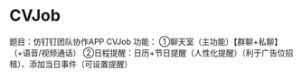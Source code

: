 # CVJob
题目：仿钉钉团队协作APP
CVJob
功能：
①聊天室（主功能）【群聊+私聊】（+语音/视频通话）
②日程提醒：日历+节日提醒（人性化提醒）（利于广告位招租）、添加当日事件（可设置提醒）
